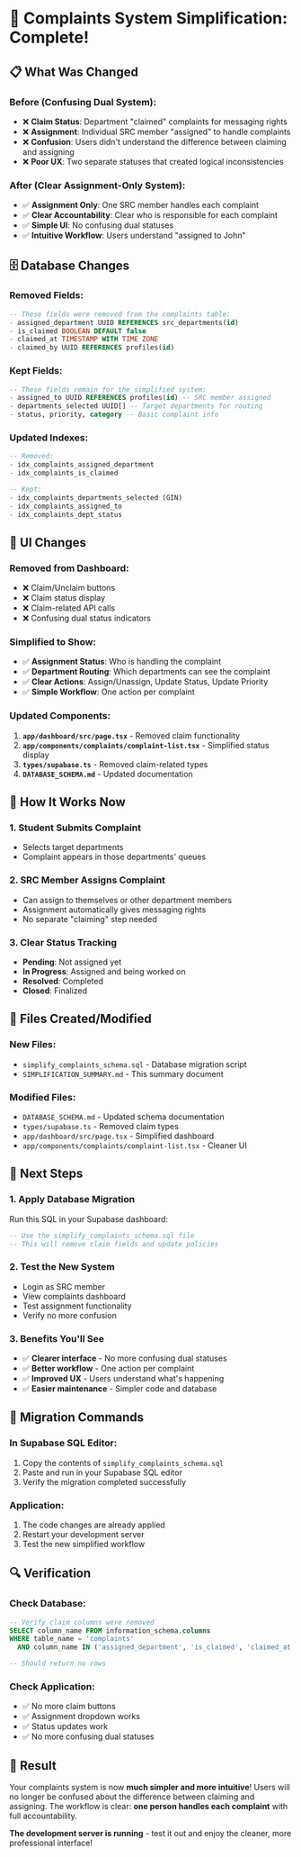 # 🚀 **Complaints System Simplification: Complete!**

## 📋 **What Was Changed**

### **Before (Confusing Dual System):**
- ❌ **Claim Status**: Department "claimed" complaints for messaging rights
- ❌ **Assignment**: Individual SRC member "assigned" to handle complaints
- ❌ **Confusion**: Users didn't understand the difference between claiming and assigning
- ❌ **Poor UX**: Two separate statuses that created logical inconsistencies

### **After (Clear Assignment-Only System):**
- ✅ **Assignment Only**: One SRC member handles each complaint
- ✅ **Clear Accountability**: Clear who is responsible for each complaint
- ✅ **Simple UI**: No confusing dual statuses
- ✅ **Intuitive Workflow**: Users understand "assigned to John"

## 🗄️ **Database Changes**

### **Removed Fields:**
```sql
-- These fields were removed from the complaints table:
- assigned_department UUID REFERENCES src_departments(id)
- is_claimed BOOLEAN DEFAULT false
- claimed_at TIMESTAMP WITH TIME ZONE
- claimed_by UUID REFERENCES profiles(id)
```

### **Kept Fields:**
```sql
-- These fields remain for the simplified system:
- assigned_to UUID REFERENCES profiles(id) -- SRC member assigned
- departments_selected UUID[] -- Target departments for routing
- status, priority, category -- Basic complaint info
```

### **Updated Indexes:**
```sql
-- Removed:
- idx_complaints_assigned_department
- idx_complaints_is_claimed

-- Kept:
- idx_complaints_departments_selected (GIN)
- idx_complaints_assigned_to
- idx_complaints_dept_status
```

## 🎨 **UI Changes**

### **Removed from Dashboard:**
- ❌ Claim/Unclaim buttons
- ❌ Claim status display
- ❌ Claim-related API calls
- ❌ Confusing dual status indicators

### **Simplified to Show:**
- ✅ **Assignment Status**: Who is handling the complaint
- ✅ **Department Routing**: Which departments can see the complaint
- ✅ **Clear Actions**: Assign/Unassign, Update Status, Update Priority
- ✅ **Simple Workflow**: One action per complaint

### **Updated Components:**
1. **`app/dashboard/src/page.tsx`** - Removed claim functionality
2. **`app/components/complaints/complaint-list.tsx`** - Simplified status display
3. **`types/supabase.ts`** - Removed claim-related types
4. **`DATABASE_SCHEMA.md`** - Updated documentation

## 🔧 **How It Works Now**

### **1. Student Submits Complaint**
- Selects target departments
- Complaint appears in those departments' queues

### **2. SRC Member Assigns Complaint**
- Can assign to themselves or other department members
- Assignment automatically gives messaging rights
- No separate "claiming" step needed

### **3. Clear Status Tracking**
- **Pending**: Not assigned yet
- **In Progress**: Assigned and being worked on
- **Resolved**: Completed
- **Closed**: Finalized

## 📁 **Files Created/Modified**

### **New Files:**
- `simplify_complaints_schema.sql` - Database migration script
- `SIMPLIFICATION_SUMMARY.md` - This summary document

### **Modified Files:**
- `DATABASE_SCHEMA.md` - Updated schema documentation
- `types/supabase.ts` - Removed claim types
- `app/dashboard/src/page.tsx` - Simplified dashboard
- `app/components/complaints/complaint-list.tsx` - Cleaner UI

## 🚀 **Next Steps**

### **1. Apply Database Migration**
Run this SQL in your Supabase dashboard:
```sql
-- Use the simplify_complaints_schema.sql file
-- This will remove claim fields and update policies
```

### **2. Test the New System**
- Login as SRC member
- View complaints dashboard
- Test assignment functionality
- Verify no more confusion

### **3. Benefits You'll See**
- ✅ **Clearer interface** - No more confusing dual statuses
- ✅ **Better workflow** - One action per complaint
- ✅ **Improved UX** - Users understand what's happening
- ✅ **Easier maintenance** - Simpler code and database

## 🎯 **Migration Commands**

### **In Supabase SQL Editor:**
1. Copy the contents of `simplify_complaints_schema.sql`
2. Paste and run in your Supabase SQL editor
3. Verify the migration completed successfully

### **Application:**
1. The code changes are already applied
2. Restart your development server
3. Test the new simplified workflow

## 🔍 **Verification**

### **Check Database:**
```sql
-- Verify claim columns were removed
SELECT column_name FROM information_schema.columns 
WHERE table_name = 'complaints' 
  AND column_name IN ('assigned_department', 'is_claimed', 'claimed_at', 'claimed_by');

-- Should return no rows
```

### **Check Application:**
- ✅ No more claim buttons
- ✅ Assignment dropdown works
- ✅ Status updates work
- ✅ No more confusing dual statuses

## 🎉 **Result**

Your complaints system is now **much simpler and more intuitive**! Users will no longer be confused about the difference between claiming and assigning. The workflow is clear: **one person handles each complaint** with full accountability.

**The development server is running** - test it out and enjoy the cleaner, more professional interface!
